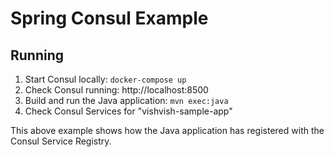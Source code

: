 # Spring Consul Example

## Running

1. Start Consul locally: `docker-compose up` 
2. Check Consul running: http://localhost:8500
3. Build and run the Java application: `mvn exec:java`
4. Check Consul Services for "vishvish-sample-app"

This above example shows how the Java application has registered with the Consul Service Registry.